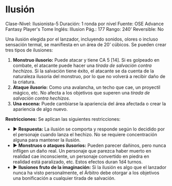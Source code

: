 # Ilusión

Clase-Nivel: Ilusionista-5
Duración: 1 ronda por nivel
Fuente: OSE Advance Fantasy Player's Tome
Inglés: Illusion
Pág.: 177
Rango: 240’
Reversible: No

Una ilusión elegida por el lanzador, incluyendo sonidos, olores o incluso sensación termal, se manifiesta en un área de 20’ cúbicos. Se pueden crear tres tipos de ilusiones: 

1. **Monstruo ilusorio:** Puede atacar y tiene CA 5 [14]. Si es golpeado en combate, el atacante puede hacer una *tirada de salvación contra hechizos*. Si la salvación tiene éxito, el atacante se da cuenta de la naturaleza ilusoria del monstruo, por lo que no volverá a recibir daño de la criatura. 
2. **Ataque ilusorio:** Como una avalancha, un techo que cae, un proyectil mágico, etc. No afecta a los objetivos que superen una *tirada de salvación contra hechizos*. 
3. **Una escena:** Puede cambiarse la apariencia del área afectada o crear la apariencia de algo nuevo.

**Restricciones:** Se aplican las siguientes restricciones: 

- ▶ **Respuesta:** La ilusión se comporta y responde según lo decidido por el personaje cuando lanza el hechizo. No se requiere concentración alguna para mantener la ilusión.
- ▶ **Monstruos o ataques ilusorios:** Pueden parecer dañinos, pero nunca infligen un daño real. Un personaje que parezca haber muerto en realidad cae inconsciente, un personaje convertido en piedra en realidad está paralizado, etc. Estos efectos duran 1d4 turnos.
- ▶ **Ilusiones fruto de la imaginación:** Si la ilusión es algo que el lanzador nunca ha visto personalmente, el Árbitro debe otorgar a los objetivos una bonificación a cualquier tirada de salvación.
